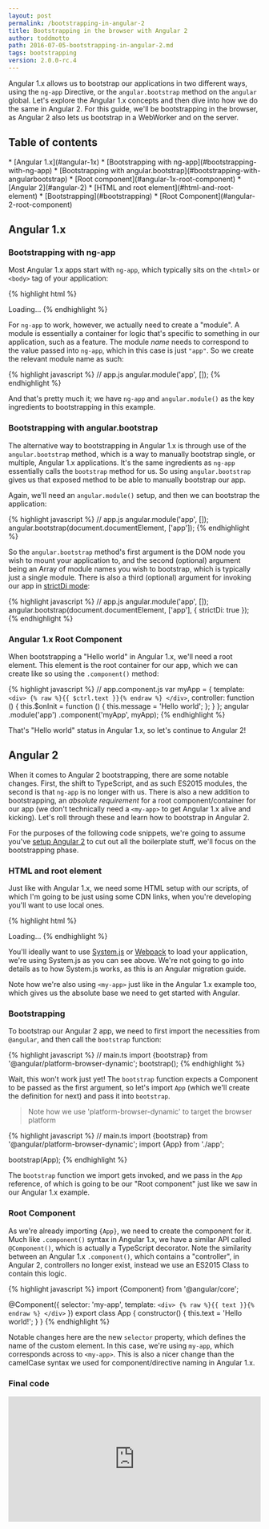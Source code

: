 ```yaml
---
layout: post
permalink: /bootstrapping-in-angular-2
title: Bootstrapping in the browser with Angular 2
author: toddmotto
path: 2016-07-05-bootstrapping-in-angular-2.md
tags: bootstrapping
version: 2.0.0-rc.4
---
```


Angular 1.x allows us to bootstrap our applications in two different ways, using the `ng-app` Directive, or the `angular.bootstrap` method on the `angular` global. Let's explore the Angular 1.x concepts and then dive into how we do the same in Angular 2. For this guide, we'll be bootstrapping in the browser, as Angular 2 also lets us bootstrap in a WebWorker and on the server.

## Table of contents

<div class="contents" markdown="1">
* [Angular 1.x](#angular-1x)
    * [Bootstrapping with ng-app](#bootstrapping-with-ng-app)
    * [Bootstrapping with angular.bootstrap](#bootstrapping-with-angularbootstrap)
    * [Root component](#angular-1x-root-component)
* [Angular 2](#angular-2)
    * [HTML and root element](#html-and-root-element)
    * [Bootstrapping](#bootstrapping)
    * [Root Component](#angular-2-root-component)
</div>

## Angular 1.x

### Bootstrapping with ng-app

Most Angular 1.x apps start with `ng-app`, which typically sits on the `<html>` or `<body>` tag of your application:

{% highlight html %}
<!doctype html>
<html ng-app="app">
  <head>
    <title>Angular 1.x</title>
    <script src="angular.js"></script>
    <script src="app.js"></script>
    <script src="app.component.js"></script>
  </head>
  <body>
    <my-app>
      Loading...
    </my-app>
  </body>
</html>
{% endhighlight %}

For `ng-app` to work, however, we actually need to create a "module". A module is essentially a container for logic that's specific to something in our application, such as a feature. The module _name_ needs to correspond to the value passed into `ng-app`, which in this case is just `"app"`. So we create the relevant module name as such:

{% highlight javascript %}
// app.js
angular.module('app', []);
{% endhighlight %}

And that's pretty much it; we have `ng-app` and `angular.module()` as the key ingredients to bootstrapping in this example.

### Bootstrapping with angular.bootstrap

The alternative way to bootstrapping in Angular 1.x is through use of the `angular.bootstrap` method, which is a way to manually bootstrap single, or multiple, Angular 1.x applications. It's the same ingredients as `ng-app` essentially calls the `bootstrap` method for us. So using `angular.bootstrap` gives us that exposed method to be able to manually bootstrap our app.

Again, we'll need an `angular.module()` setup, and then we can bootstrap the application:

{% highlight javascript %}
// app.js
angular.module('app', []);
angular.bootstrap(document.documentElement, ['app']);
{% endhighlight %}

So the `angular.bootstrap` method's first argument is the DOM node you wish to mount your application to, and the second (optional) argument being an Array of module names you wish to bootstrap, which is typically just a single module. There is also a third (optional) argument for invoking our app in [strictDi mode](https://docs.angularjs.org/guide/di#using-strict-dependency-injection):

{% highlight javascript %}
// app.js
angular.module('app', []);
angular.bootstrap(document.documentElement, ['app'], {
  strictDi: true
});
{% endhighlight %}

### Angular 1.x Root Component

When bootstrapping a "Hello world" in Angular 1.x, we'll need a root element. This element is the root container for our app, which we can create like so using the `.component()` method:

{% highlight javascript %}
// app.component.js
var myApp = {
  template: `
    <div>
      {% raw %}{{ $ctrl.text }}{% endraw %}
    </div>
  `,
  controller: function () {
    this.$onInit = function () {
      this.message = 'Hello world';
    };
  }
};
angular
  .module('app')
  .component('myApp', myApp);
{% endhighlight %}

That's "Hello world" status in Angular 1.x, so let's continue to Angular 2!

## Angular 2

When it comes to Angular 2 bootstrapping, there are some notable changes. First, the shift to TypeScript, and as such ES2015 modules, the second is that `ng-app` is no longer with us. There is also a new addition to bootstrapping, an _absolute requirement_ for a root component/container for our app (we don't technically need a `<my-app>` to get Angular 1.x alive and kicking). Let's roll through these and learn how to bootstrap in Angular 2.

For the purposes of the following code snippets, we're going to assume you've [setup Angular 2](https://angular.io/docs/ts/latest/quickstart.html) to cut out all the boilerplate stuff, we'll focus on the bootstrapping phase.

### HTML and root element

Just like with Angular 1.x, we need some HTML setup with our scripts, of which I'm going to be just using some CDN links, when you're developing you'll want to use local ones.

{% highlight html %}
<!doctype html>
<html>
  <head>
    <title>Angular 2</title>
    <script src="//npmcdn.com/zone.js@0.6.12/dist/zone.js"></script>
    <script src="//npmcdn.com/reflect-metadata@0.1.3/Reflect.js"></script>
    <script src="//npmcdn.com/systemjs@0.19.31/dist/system.js"></script>
    <script src="//npmcdn.com/typescript@1.8.10/lib/typescript.js"></script>
    <script>
    System.config({
      transpiler: 'typescript',
      typescriptOptions: {
        emitDecoratorMetadata: true
      },
      map: {
        app: "./src",
        '@angular': 'https://npmcdn.com/@angular',
        'rxjs': 'https://npmcdn.com/rxjs@5.0.0-beta.6'
      },
      packages: {
        app: {
          main: './main.ts',
          defaultExtension: 'ts'
        },
        '@angular/core': {
          main: 'bundles/core.umd.js',
          defaultExtension: 'js'
        },
        '@angular/compiler': {
          main: 'bundles/compiler.umd.js',
          defaultExtension: 'js'
        },
        '@angular/common': {
          main: 'bundles/common.umd.js',
          defaultExtension: 'js'
        },
        '@angular/platform-browser-dynamic': {
          main: 'bundles/platform-browser-dynamic.umd.js',
          defaultExtension: 'js'
        },
        '@angular/platform-browser': {
          main: 'bundles/platform-browser.umd.js',
          defaultExtension: 'js'
        },
        rxjs: {
          defaultExtension: 'js'
        }
      }
    });
    System
      .import('app')
      .catch(console.error.bind(console));
    </script>
  </head>
  <body>
    <my-app>
      Loading...
    </my-app>
  </body>
</html>
{% endhighlight %}

You'll ideally want to use [System.js](https://github.com/systemjs/systemjs) or [Webpack](https://webpack.github.io/) to load your application, we're using System.js as you can see above. We're not going to go into details as to how System.js works, as this is an Angular migration guide.

Note how we're also using `<my-app>` just like in the Angular 1.x example too, which gives us the absolute base we need to get started with Angular.

### Bootstrapping

To bootstrap our Angular 2 app, we need to first import the necessities from `@angular`, and then call the `bootstrap` function:

{% highlight javascript %}
// main.ts
import {bootstrap} from '@angular/platform-browser-dynamic';
bootstrap();
{% endhighlight %}

Wait, this won't work just yet! The `bootstrap` function expects a Component to be passed as the first argument, so let's import `App` (which we'll create the definition for next) and pass it into `bootstrap`.

> Note how we use 'platform-browser-dynamic' to target the browser platform

{% highlight javascript %}
// main.ts
import {bootstrap} from '@angular/platform-browser-dynamic';
import {App} from './app';

bootstrap(App);
{% endhighlight %}

The `bootstrap` function we import gets invoked, and we pass in the `App` reference, of which is going to be our "Root component" just like we saw in our Angular 1.x example.

### Root Component

As we're already importing `{App}`, we need to create the component for it. Much like `.component()` syntax in Angular 1.x, we have a similar API called `@Component()`, which is actually a TypeScript decorator. Note the similarity between an Angular 1.x `.component()`, which contains a "controller", in Angular 2, controllers no longer exist, instead we use an ES2015 Class to contain this logic.

{% highlight javascript %}
import {Component} from '@angular/core';

@Component({
  selector: 'my-app',
  template: `
    <div>
      {% raw %}{{ text }}{% endraw %}
    </div>
  `
})
export class App {
  constructor() {
    this.text = 'Hello world!';
  }
}
{% endhighlight %}

Notable changes here are the new `selector` property, which defines the name of the custom element. In this case, we're using `my-app`, which corresponds across to `<my-app>`. This is also a nicer change than the camelCase syntax we used for component/directive naming in Angular 1.x.

### Final code

<iframe src="https://embed.plnkr.co/UOPYiNFqUqcFUtYx6T2b/" frameborder="0" border="0" cellspacing="0" cellpadding="0" width="100%" height="250"></iframe>
